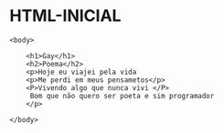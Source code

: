 # HTML-INICIAL
<!DOCTYPE html>
<html>
    <head>
        <title>Minha primeira página</title> 
        <meta charset="utf-8">
    </head>

    <body>

        <h1>Gay</h1>
        <h2>Poema</h2>
        <p>Hoje eu viajei pela vida 
        <p>Me perdi em meus pensametos</p>   
        <P>Vivendo algo que nunca vivi </P> 
         Bom que não quero ser poeta e sim programador
        </p>
        
    </body>

</html>
